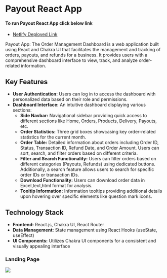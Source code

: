 <h1>Payout React App</h1>

<h4> To run Payout React App click below link</h4>
<ul> <li><a href="https://creative-seahorse-2df9cb.netlify.app/"> Netlify Deployed Link </a></li> </ul>


<div> <p>Payout App: The Order Management Dashboard is a web application built using React and Chakra UI that facilitates the management and tracking of orders, payouts, and refunds for a business. It provides users with a comprehensive dashboard interface to view, track, and analyze order-related information.</p>
</div>

## Key Features

- **User Authentication:** Users can log in to access the dashboard with personalized data based on their role and permissions.
- **Dashboard Interface:** An intuitive dashboard displaying various sections:
  - **Side Navbar:** Navigational sidebar providing quick access to different sections like Home, Orders, Products, Delivery, Payouts, etc.
  - **Order Statistics:** Three grid boxes showcasing key order-related statistics for the current month.
  - **Order Table:** Detailed information about orders including Order ID, Status, Transaction ID, Refund Date, and Order Amount. Users can sort, search, and filter orders based on different criteria.
  - **Filter and Search Functionality:** Users can filter orders based on different categories (Payouts, Refunds) using dedicated buttons. Additionally, a search feature allows users to search for specific order IDs or transaction IDs.
  - **Download Functionality:** Users can download order data in Excel,text,html format for analysis.
  - **Tooltip Information:** Information tooltips providing additional details upon hovering over specific elements like question mark icons.



## Technology Stack

- **Frontend:** React.js, Chakra UI, React Router
- **Data Management:** State management using React Hooks (useState, useEffect)
- **UI Components:** Utilizes Chakra UI components for a consistent and visually appealing interface


<div>

<div> <h3> Landing Page </h3> 
  
  <img src="https://i.ibb.co/TKJLfBL/Screenshot-845.png"/>
 </div>

</div>
